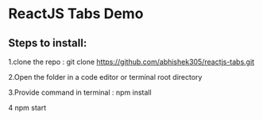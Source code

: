 # ReactJS Tabs Demo

## Steps to install:

1.clone the repo : git clone https://github.com/abhishek305/reactjs-tabs.git

2.Open the folder in a code editor or terminal root directory 

3.Provide command in terminal : npm install

4 npm start
